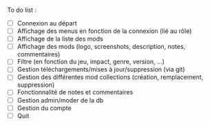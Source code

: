 To do list :

- [ ] Connexion au départ
- [ ] Affichage des menus en fonction de la connexion (lié au rôle)
- [ ] Affichage de la liste des mods
- [ ] Affichage des mods (logo, screenshots, description, notes, commentaires)
- [ ] Filtre (en fonction du jeu, impact, genre, version, ...)
- [ ] Gestion téléchargements/mises à jour/suppression (via git)
- [ ] Gestion des différentes mod collections (création, remplacement, suppression)
- [ ] Fonctionnalité de notes et commentaires
- [ ] Gestion admin/moder de la db
- [ ] Gestion du compte
- [ ] Quit
